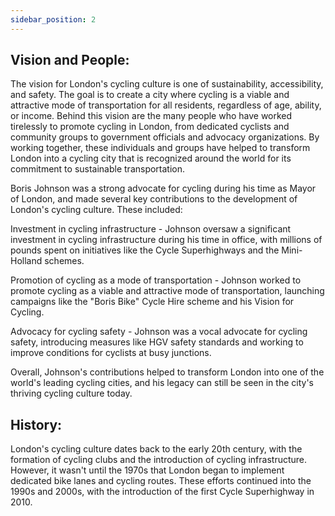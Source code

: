 ```yaml
---
sidebar_position: 2
---
```

## Vision and People:


The vision for London's cycling culture is one of sustainability, accessibility, and safety. The goal is to create a city where cycling is a viable and attractive mode of transportation for all residents, regardless of age, ability, or income. Behind this vision are the many people who have worked tirelessly to promote cycling in London, from dedicated cyclists and community groups to government officials and advocacy organizations. By working together, these individuals and groups have helped to transform London into a cycling city that is recognized around the world for its commitment to sustainable transportation.

Boris Johnson was a strong advocate for cycling during his time as Mayor of London, and made several key contributions to the development of London's cycling culture. These included:

Investment in cycling infrastructure - Johnson oversaw a significant investment in cycling infrastructure during his time in office, with millions of pounds spent on initiatives like the Cycle Superhighways and the Mini-Holland schemes.

Promotion of cycling as a mode of transportation - Johnson worked to promote cycling as a viable and attractive mode of transportation, launching campaigns like the "Boris Bike" Cycle Hire scheme and his Vision for Cycling.

Advocacy for cycling safety - Johnson was a vocal advocate for cycling safety, introducing measures like HGV safety standards and working to improve conditions for cyclists at busy junctions.

Overall, Johnson's contributions helped to transform London into one of the world's leading cycling cities, and his legacy can still be seen in the city's thriving cycling culture today.


## History:
London's cycling culture dates back to the early 20th century, with the formation of cycling clubs and the introduction of cycling infrastructure. However, it wasn't until the 1970s that London began to implement dedicated bike lanes and cycling routes. These efforts continued into the 1990s and 2000s, with the introduction of the first Cycle Superhighway in 2010.
 